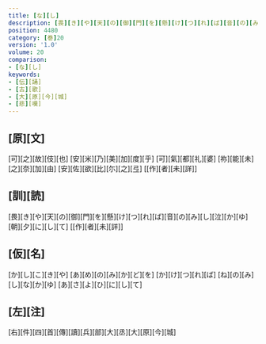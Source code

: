 ```yaml
---
title: [な][し]
description: [畏][き][や][天][の][御][門][を][懸][け][つ][れ][ば][音][の][み][し][泣][か][ゆ][朝][夕][に][し][て] [[作][者][未][詳]]
position: 4480
category: [巻]20
version: '1.0'
volume: 20
comparison:
- [な][し]
keywords:
- [伝][誦]
- [古][歌]
- [大][原][今][城]
- [悲][嘆]
---
```


## [原][文]

[可][之][故][伎][也] [安][米][乃][美][加][度][乎] [可][氣][都][礼][婆] [祢][能][未][之][奈][加][由] [安][佐][欲][比][尓][之][弖] [[作][者][未][詳]]

## [訓][読]

[畏][き][や][天][の][御][門][を][懸][け][つ][れ][ば][音][の][み][し][泣][か][ゆ][朝][夕][に][し][て] [[作][者][未][詳]]

## [仮][名]

[か][し][こ][き][や] [あ][め][の][み][か][ど][を] [か][け][つ][れ][ば] [ね][の][み][し][な][か][ゆ] [あ][さ][よ][ひ][に][し][て]

## [左][注]

[右][件][四][首][傳][讀][兵][部][大][丞][大][原][今][城]
